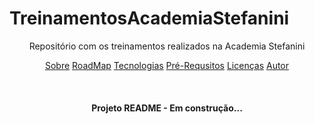 # TreinamentosAcademiaStefanini
<p align="center"> Repositório com os treinamentos realizados na Academia Stefanini </p>
<p align="center">
  <a href="#sobre">Sobre</a>
  <a href="#sobre">RoadMap</a>
  <a href="#sobre">Tecnologias</a>
  <a href="#sobre">Pré-Requsitos</a>
  <a href="#sobre">Licenças</a>
  <a href="#sobre">Autor</a>
</p>

</br>

<h4 align="center"> Projeto README - Em construção...</h4>
